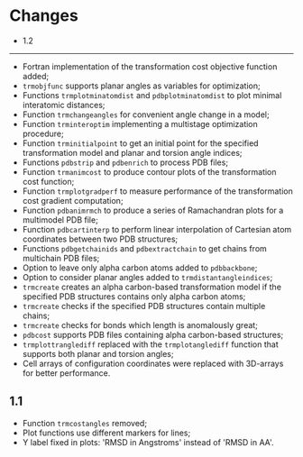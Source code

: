 Changes
=======

* 1.2
-----

- Fortran implementation of the transformation cost objective function
added;
- `trmobjfunc` supports planar angles as variables for optimization;
- Functions `trmplotminatomdist` and `pdbplotminatomdist` to plot minimal
interatomic distances; 
- Function `trmchangeangles` for convenient angle change in a model;
- Function `trminteroptim` implementing a multistage optimization
procedure;
- Function `trminitialpoint` to get an initial point for the specified
transformation model and planar and torsion angle indices;
- Functions `pdbstrip` and `pdbenrich` to process PDB files;
- Function `trmanimcost` to produce contour plots of the transformation
  cost function;
- Function `trmplotgradperf` to measure performance of the
  transformation cost gradient computation;
- Function `pdbanimrmch` to produce a series of Ramachandran plots for a
  multimodel PDB file;
- Function `pdbcartinterp` to perform linear interpolation of Cartesian
  atom coordinates between two PDB structures;
- Functions `pdbgetchainids` and `pdbextractchain` to get chains from
  multichain PDB files;
- Option to leave only alpha carbon atoms added to `pdbbackbone`;
- Option to consider planar angles added to `trmdistantangleindices`;
- `trmcreate` creates an alpha carbon-based transformation model if the
specified PDB structures contains only alpha carbon atoms;
- `trmcreate` checks if the specified PDB structures contain multiple
  chains;
- `trmcreate` checks for bonds which length is anomalously great;
- `pdbcost` supports PDB files containing alpha carbon-based structures;
- `trmplottranglediff` replaced with the `trmplotanglediff` function that
supports both planar and torsion angles;
- Cell arrays of configuration coordinates were replaced with 3D-arrays
for better performance.

1.1
---

- Function `trmcostangles` removed; 
- Plot functions use different markers for lines;
- Y label fixed in plots: 'RMSD in Angstroms' instead of
'RMSD in AA'.

